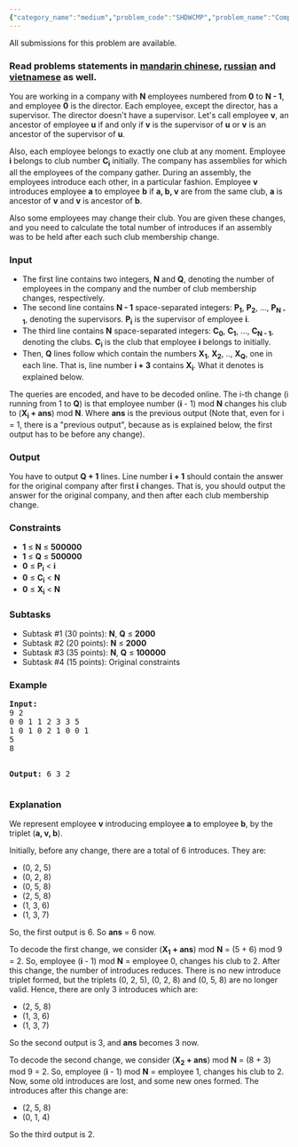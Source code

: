 ```yaml
---
{"category_name":"medium","problem_code":"SHDWCMP","problem_name":"Company Club Membership","languages_supported":{"0":"ADA","1":"ASM","2":"BASH","3":"BF","4":"C","5":"C99 strict","6":"CAML","7":"CLOJ","8":"CLPS","9":"CPP 4.3.2","10":"CPP 6.3","11":"CPP14","12":"CS2","13":"D","14":"ERL","15":"FORT","16":"FS","17":"GO","18":"HASK","19":"ICK","20":"ICON","21":"JAVA","22":"JS","23":"LISP clisp","24":"LISP sbcl","25":"LUA","26":"NEM","27":"NICE","28":"NODEJS","29":"PAS fpc","30":"PAS gpc","31":"PERL","32":"PERL6","33":"PHP","34":"PIKE","35":"PRLG","36":"PYPY","37":"PYTH","38":"PYTH 3.5","39":"RUBY","40":"SCALA","41":"SCM chicken","42":"SCM guile","43":"SCM qobi","44":"ST","45":"TCL","46":"TEXT","47":"WSPC"},"max_timelimit":"1 - 3","source_sizelimit":50000,"problem_author":"grumpy_gordon","problem_tester":"lg5293","date_added":"20-06-2017","tags":{"0":"binary","1":"dfs","2":"grumpy_gordon","3":"hard","4":"ltime49","5":"partial","6":"segment"},"time":{"view_start_date":1498323600,"submit_start_date":1498323600,"visible_start_date":1498323600,"end_date":1735669800},"layout":"problem"}
---
```

<span class="solution-visible-txt">All submissions for this problem are available.</span><h3>Read problems statements in <a target="_blank" 
href="http://www.codechef.com/download/translated/LTIME49/mandarin/SHDWCMP.pdf">mandarin chinese</a>, <a target="_blank" 
href="http://www.codechef.com/download/translated/LTIME49/russian/SHDWCMP.pdf">russian</a> and <a target="_blank" 
href="http://www.codechef.com/download/translated/LTIME49/vietnamese/SHDWCMP.pdf">vietnamese</a> as well.</h3>

<p>You are working in a company with <b>N</b> employees numbered from <b>0</b> to <b>N - 1</b>, and employee <b>0</b> is the director. Each employee, except the director, has a supervisor. The director doesn't have a supervisor. Let's call employee <b>v</b>, an ancestor of employee <b>u</b> if and only if <b>v</b> is the supervisor of <b>u</b> or <b>v</b> is an ancestor of the supervisor of <b>u</b>.</p>

<p>Also, each employee belongs to exactly one club at any moment. Employee <b>i</b> belongs to club number <b>C<sub>i</sub></b> initially. The company has assemblies for which all the employees of the company gather. During an assembly, the employees introduce each other, in a particular fashion. Employee <b>v</b> introduces employee <b>a</b> to employee <b>b</b> if <b>a, b,
v</b> are from the same club, <b>a</b> is ancestor of <b>v</b> and <b>v</b> is ancestor of <b>b</b>.<p>
<p>Also some employees may change their club. You are given these changes, and you need to calculate the total number of introduces if an assembly was to be held after each such club membership change.</p>

<h3>Input</h3>
<ul>
<li>The first line contains two integers, <b>N</b> and <b>Q</b>, denoting the number of employees in the company and the number of club membership changes, respectively.</li>
<li>The second line contains <b>N - 1</b> space-separated integers: <b>P<sub>1</sub></b>, <b>P<sub>2</sub></b>, ..., <b>P<sub>N - 1</sub></b>, denoting the supervisors. <b>P<sub>i</sub></b> is the supervisor of employee <b>i</b>.</li>
<li>The third line contains <b>N</b> space-separated integers: <b>C<sub>0</sub></b>, <b>C<sub>1</sub></b>, ..., <b>C<sub>N - 1</sub></b>, denoting the clubs. <b>C<sub>i</sub></b> is the club that employee <b>i</b> belongs to initially.</li>
<li>Then, <b>Q</b> lines follow which contain the numbers <b>X<sub>1</sub></b>, <b>X<sub>2</sub></b>, .., <b>X<sub>Q</sub></b>, one in each line. That is, line number <b>i + 3</b> contains <b>X<sub>i</sub></b>. What it denotes is explained below.</li>
</ul>
<p></p>
<p>The queries are encoded, and have to be decoded online. The i-th change (i running from 1 to <b>Q</b>) is that employee number (<b>i</b> - 1) mod <b>N</b> changes his club to (<b>X<sub>i</sub> + ans</b>) mod <b>N</b>. Where <b>ans</b> is the previous output (Note that, even for i = 1, there is a "previous output", because as is explained below, the first output has to be before any change).</p>


<h3>Output</h3>
<p>You have to output <b>Q + 1</b> lines. Line number <b>i + 1</b> should contain the answer for the original company after first <b>i</b> changes. That is, you should output the answer for the original company, and then after each club membership change.</p>

<h3>Constraints</h3>
<ul>
<li><b>1</b> ≤ <b>N</b> ≤ <b>500000</b></li>
<li><b>1</b> ≤ <b>Q</b> ≤ <b>500000</b></li>
<li><b>0</b> ≤ <b>P<sub>i</sub></b> < <b>i</b></li>
<li><b>0</b> ≤ <b>C<sub>i</sub></b> < <b>N</b></li>
<li><b>0</b> ≤ <b>X<sub>i</sub></b> < <b>N</b></li>
</ul>

<h3>Subtasks</h3>
<ul>
<li>Subtask #1 (30 points): <b>N</b>, <b>Q</b> ≤ <b>2000</b></li>
<li>Subtask #2 (20 points): <b>N</b> ≤ <b>2000</b></li>
<li>Subtask #3 (35 points): <b>N</b>, <b>Q</b> ≤ <b>100000</b></li>
<li>Subtask #4 (15 points): Original constraints</li>
</ul>

<h3>Example</h3>
<pre><b>Input:</b>
9 2
0 0 1 1 2 3 3 5
1 0 1 0 2 1 0 0 1
5
8

<b>Output:</b>
6
3
2
</pre>

<h3>Explanation</h3>
<p>We represent employee <b>v</b> introducing employee <b>a</b> to employee <b>b</b>, by the triplet (<b>a, v, b</b>).</p>

<p>Initially, before any change, there are a total of 6 introduces. They are:
<ul>
<li>(0, 2, 5)</li>
<li>(0, 2, 8)</li>
<li>(0, 5, 8)</li>
<li>(2, 5, 8)</li>
<li>(1, 3, 6)</li>
<li>(1, 3, 7)</li>
</ul>
<p></p>
So, the first output is 6. So <b>ans</b> = 6 now.</p>

<p>To decode the first change, we consider (<b>X<sub>1</sub> + ans</b>) mod <b>N</b> = (5 + 6) mod 9 = 2. So, employee (<b>i</b> - 1) mod <b>N</b> = employee 0, changes his club to 2. After this change, the number of introduces reduces. There is no new introduce triplet formed, but the triplets (0, 2, 5), (0, 2, 8) and (0, 5, 8) are no longer valid. Hence, there are only 3 introduces which are:
<ul>
<li>(2, 5, 8)</li>
<li>(1, 3, 6)</li>
<li>(1, 3, 7)</li>
</ul>
<p></p>
<p>So the second output is 3, and <b>ans</b> becomes 3 now.</p>

<p>To decode the second change, we consider (<b>X<sub>2</sub> + ans</b>) mod <b>N</b> = (8 + 3) mod 9 = 2. So, employee (<b>i</b> - 1) mod <b>N</b> = employee 1, changes his club to 2. Now, some old introduces are lost, and some new ones formed. The introduces after this change are:
<ul>
<li>(2, 5, 8)</li>
<li>(0, 1, 4)</li>
</ul>
<p></p>
<p>So the third output is 2.</p>